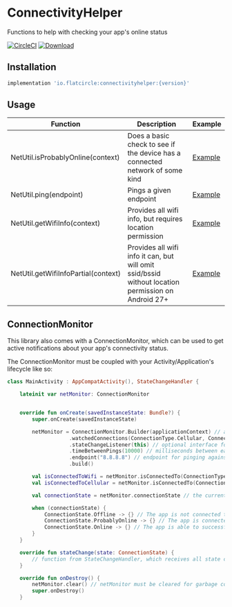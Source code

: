 # ConnectivityHelper
Functions to help with checking your app's online status

[![CircleCI](https://circleci.com/gh/flatcircle/ConnectivityHelper.svg?style=svg)](https://circleci.com/gh/flatcircle/ConnectivityHelper) [ ![Download](https://api.bintray.com/packages/flatcircle/ConnectivityHelper/connectivityhelper/images/download.svg) ](https://bintray.com/flatcircle/ConnectivityHelper/connectivityhelper/_latestVersion)

Installation
--------

```groovy
implementation 'io.flatcircle:connectivityhelper:{version}'
```

Usage
-----

| Function  | Description | Example |
| ------------- | ------------- | ------------- |
| NetUtil.isProbablyOnline(context) | Does a basic check to see if the device has a connected network of some kind | [Example](https://github.com/flatcircle/LiveDataHelper/blob/master/app/src/main/java/io/flatcircle/livedatahelperexample/MainActivity.kt#L34)  |
| NetUtil.ping(endpoint) | Pings a given endpoint | [Example](https://github.com/flatcircle/LiveDataHelper/blob/master/app/src/main/java/io/flatcircle/livedatahelperexample/MainActivity.kt#L34)  |
| NetUtil.getWifiInfo(context) | Provides all wifi info, but requires location permission  | [Example](https://github.com/flatcircle/LiveDataHelper/blob/master/app/src/main/java/io/flatcircle/livedatahelperexample/MainActivity.kt#L34)  |
| NetUtil.getWifiInfoPartial(context) | Provides all wifi info it can, but will omit ssid/bssid without location permission on Android 27+ | [Example](https://github.com/flatcircle/LiveDataHelper/blob/master/app/src/main/java/io/flatcircle/livedatahelperexample/MainActivity.kt#L34)  |

ConnectionMonitor
-----

This library also comes with a ConnectionMonitor, which can be used to get active notifications about your app's connectivity status.

The ConnectionMonitor must be coupled with your Activity/Application's lifecycle like so:

```kotlin
class MainActivity : AppCompatActivity(), StateChangeHandler {

    lateinit var netMonitor: ConnectionMonitor


    override fun onCreate(savedInstanceState: Bundle?) {
        super.onCreate(savedInstanceState)

        netMonitor = ConnectionMonitor.Builder(applicationContext) // any context will do
                    .watchedConnections(ConnectionType.Cellular, ConnectionType.WiFi) // list of connections that will be watched by the monitor
                    .stateChangeListener(this) // optional interface for handling connectivity state changes
                    .timeBetweenPings(10000) // milliseconds between each ping to check online status
                    .endpoint("8.8.8.8") // endpoint for pinging against. Default is Google, but that's unreliable in some countries.
                    .build()

        val isConnectedToWifi = netMonitor.isConnectedTo(ConnectionType.WiFi) // Determines if the app is currently connected to the given network type
        val isConnectedToCellular = netMonitor.isConnectedTo(ConnectionType.Cellular) // Determines if the app is currently connected to the given network type

        val connectionState = netMonitor.connectionState // the current connectionState, which can be Offline, ProbablyOnline, or Online

        when (connectionState) {
            ConnectionState.Offline -> {} // The app is not connected to any network with internet capability
            ConnectionState.ProbablyOnline -> {} // The app is connected to a network which claims to have internet
            ConnectionState.Online -> {} // The app is able to successfully resolve a call to the endpoint, at least within the last [timeBetweenPings] milliseconds
        }
    }

    override fun stateChange(state: ConnectionState) {
        // function from StateChangeHandler, which receives all state changes
    }

    override fun onDestroy() {
        netMonitor.clear() // netMonitor must be cleared for garbage collection
        super.onDestroy()
    }
```